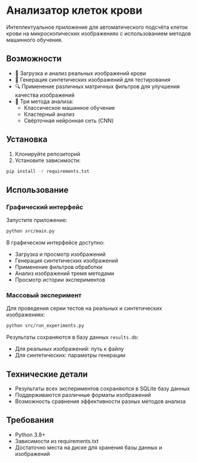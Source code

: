 # Анализатор клеток крови

Интеллектуальное приложение для автоматического подсчёта клеток крови на микроскопических изображениях с использованием методов машинного обучения.

## Возможности

- 📸 Загрузка и анализ реальных изображений крови
- 🎨 Генерация синтетических изображений для тестирования
- 🔍 Применение различных матричных фильтров для улучшения качества изображений
- 🤖 Три метода анализа:
  - Классическое машинное обучение
  - Кластерный анализ
  - Свёрточная нейронная сеть (CNN)

## Установка

1. Клонируйте репозиторий
2. Установите зависимости:
```bash
pip install -r requirements.txt
```

## Использование

### Графический интерфейс

Запустите приложение:
```bash
python src/main.py
```

В графическом интерфейсе доступно:
- Загрузка и просмотр изображений
- Генерация синтетических изображений
- Применение фильтров обработки
- Анализ изображений тремя методами
- Просмотр истории экспериментов

### Массовый эксперимент

Для проведения серии тестов на реальных и синтетических изображениях:
```bash
python src/run_experiments.py
```

Результаты сохраняются в базу данных `results.db`:
- Для реальных изображений: путь к файлу
- Для синтетических: параметры генерации

## Технические детали

- Результаты всех экспериментов сохраняются в SQLite базу данных
- Поддерживаются различные форматы изображений
- Возможность сравнения эффективности разных методов анализа

## Требования

- Python 3.8+
- Зависимости из requirements.txt
- Достаточно места на диске для хранения базы данных и изображений
